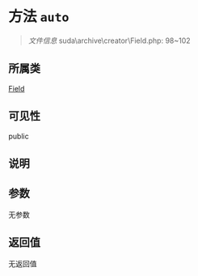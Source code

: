 # 方法 `auto`

> *文件信息* suda\archive\creator\Field.php: 98~102

## 所属类 

[Field](../Field.md)

## 可见性

 public 

## 说明



## 参数


无参数


## 返回值

无返回值
